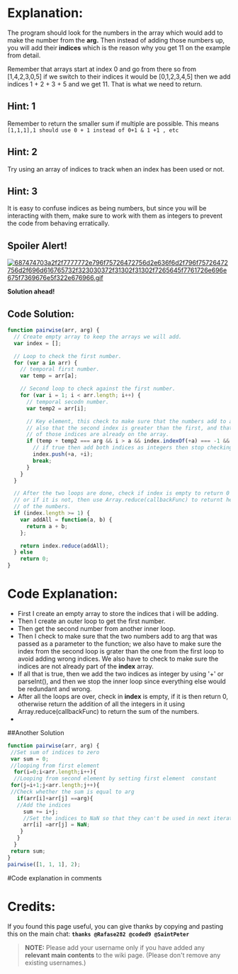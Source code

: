 # Explanation:
The program should look for the numbers in the array which would add to make the number from the **arg.** Then instead of adding those numbers up, you will add their **indices** which is the reason why you get 11 on the example from detail.

Remember that arrays start at index 0 and go from there so from [1,4,2,3,0,5] if we switch to their indices it would be [0,1,2,3,4,5] then we add indices 1 + 2 + 3 + 5 and we get 11. That is what we need to return.

## Hint: 1
Remember to return the smaller sum if multiple are possible. This means `[1,1,1],1 should use 0 + 1 instead of 0+1 & 1 +1 , etc`

## Hint: 2
Try using an array of indices to track when an index has been used or not.

## Hint: 3
It is easy to confuse indices as being numbers, but since you will be interacting with them, make sure to work with them as integers to prevent the code from behaving erratically.

## Spoiler Alert!
[![687474703a2f2f7777772e796f75726472756d2e636f6d2f796f75726472756d2f696d616765732f323030372f31302f31302f7265645f7761726e696e675f7369676e5f322e676966.gif](https://files.gitter.im/FreeCodeCamp/Wiki/nlOm/thumb/687474703a2f2f7777772e796f75726472756d2e636f6d2f796f75726472756d2f696d616765732f323030372f31302f31302f7265645f7761726e696e675f7369676e5f322e676966.gif)](https://files.gitter.im/FreeCodeCamp/Wiki/nlOm/687474703a2f2f7777772e796f75726472756d2e636f6d2f796f75726472756d2f696d616765732f323030372f31302f31302f7265645f7761726e696e675f7369676e5f322e676966.gif)

**Solution ahead!**

## Code Solution:

```js
function pairwise(arr, arg) {
  // Create empty array to keep the arrays we will add.
  var index = [];

  // Loop to check the first number.
  for (var a in arr) {
    // temporal first number.
    var temp = arr[a];

    // Second loop to check against the first number.
    for (var i = 1; i < arr.length; i++) {
      // temporal secodn number.
      var temp2 = arr[i];

      // Key element, this check to make sure that the numbers add to arg
      // also that the second index is greater than the first, and that neither
      // of those indices are already on the array.
      if (temp + temp2 === arg && i > a && index.indexOf(+a) === -1 && index.indexOf(+i) === -1) {
        // if true then add both indices as integers then stop checking to avoid repeats.
        index.push(+a, +i);
        break;
      }
    }
  }

  // After the two loops are done, check if index is empty to return 0
  // or if it is not, then use Array.reduce(callbackFunc) to returnt he sum
  // of the numbers.
  if (index.length >= 1) {
    var addAll = function(a, b) {
      return a + b;
    };

    return index.reduce(addAll);
  } else
    return 0;
}
```

# Code Explanation:
- First I create an empty array to store the indices that i will be adding.
- Then I create an outer loop to get the first number.
- Then get the second number from another inner loop.
- Then I check to make sure that the two numbers add to arg that was passed as a parameter to the function; we also have to make sure the index from the second loop is grater than the one from the first loop to avoid adding wrong indices. We also have to check to make sure the indices are not already part of the **index** array.
- If all that is true, then we add the two indices as integer by using '+' or parseInt(), and then we stop the inner loop since everything else would be redundant and wrong.
- After all the loops are over, check in **index** is empty, if it is then return 0, otherwise return the addition of all the integers in it using Array.reduce(callbackFunc) to return the sum of the numbers.
- 
##Another Solution

```js
function pairwise(arr, arg) {
 //Set sum of indices to zero
 var sum = 0;
 //looping from first element
  for(i=0;i<arr.length;i++){
  //Looping from second element by setting first element  constant
 for(j=i+1;j<arr.length;j++){
 //Check whether the sum is equal to arg
   if(arr[i]+arr[j] ==arg){
   //Add the indices
     sum += i+j;
     //Set the indices to NaN so that they can't be used in next iteration
     arr[i] =arr[j] = NaN;
    }
   } 
  }
 return sum;
}
pairwise([1, 1, 1], 2);
```
#Code explanation in comments
# Credits:
If you found this page useful, you can give thanks by copying and pasting this on the main chat:  **`thanks @Rafase282 @coded9 @SaintPeter`**

> **NOTE:** Please add your username only if you have added any **relevant main contents** to the wiki page. (Please don't remove any existing usernames.)
